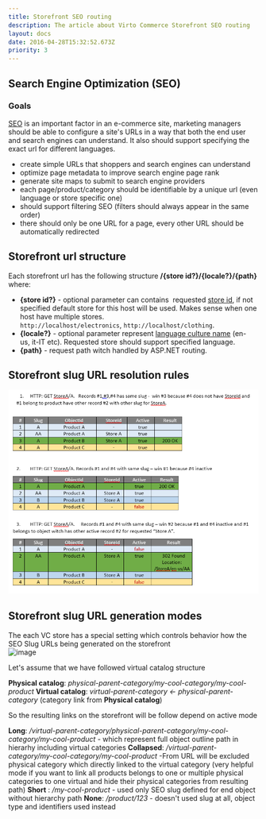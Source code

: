 ```yaml
---
title: Storefront SEO routing
description: The article about Virto Commerce Storefront SEO routing
layout: docs
date: 2016-04-28T15:32:52.673Z
priority: 3
---
```

## Search Engine Optimization (SEO)

### Goals

<a class="crosslink" href="https://virtocommerce.com/contact-us" target="_blank">SEO</a> is an important factor in an e-commerce site, marketing managers should be able to configure a site's URLs in a way that both the end user and search engines can understand. It also should support specifying the exact url for different languages.

* create simple URLs that shoppers and search engines can understand
* optimize page metadata to improve search engine page rank
* generate site maps to submit to search engine providers
* each page/product/category should be identifiable by a unique url (even language or store specific one)
* should support filtering SEO (filters should always appear in the same order)
* there should only be one URL for a page, every other URL should be automatically redirected

## Storefront url structure

Each storefront url has the following structure **/{store id?}/{locale?}/{path}** where:
* **{store id?}** - optional parameter can contains  requested <a class="crosslink" href="https://virtocommerce.com/enterprise-ecommerce-architecture" target="_blank">store id</a>, if not specified default store for this host will be used. Makes sense when one host have multiple stores. `http://localhost/electronics`, `http://localhost/clothing`.
* **{locale?}** - optional parameter represent <a href="https://msdn.microsoft.com/en-us/library/ee825488(v=cs.20).aspx" rel="nofollow">language culture name</a> (en-us, it-IT etc). Requested store should support specified language.
* **{path}** - request path witch handled by ASP.NET routing.

## Storefront slug URL resolution rules

![](../../../assets/images/docs/image2016-4-21_14-23-4.png)

## Storefront slug URL generation modes

The each VC store has a special setting which controls behavior how the SEO Slug URLs being generated on the storefront  
![image](https://user-images.githubusercontent.com/7566324/46813276-b4ebfe00-cd76-11e8-9eea-a8d0bb15c640.png)

Let's assume that we have followed virtual catalog structure

**Physical catalog**: _physical-parent-category/my-cool-category/my-cool-product_ 
**Virtual catalog**:  _virtual-parent-category <- physical-parent-category_ (category link from **Physical catalog**)

So the resulting links on the storefront will be follow depend on active  mode

**Long**: _/virtual-parent-category/physical-parent-category/my-cool-category/my-cool-product_ - which represent full object outline path in hierarhy including virtual categories
**Collapsed**: _/virtual-parent-category/my-cool-category/my-cool-product_ -From URL will be excluded physical category which directly linked to the virtual category (very helpful mode if you want to link all products belongs to one or multiple  physical categories to one virtual  and hide their physical categories from resulting path)
**Short** : _/my-cool-product_ - used only  SEO slug  defined for end object without hierarchy path
**None**: _/product/123_ - doesn't used slug at all, object type and identifiers used instead

